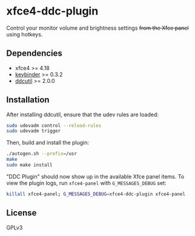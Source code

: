 # xfce4-ddc-plugin

Control your monitor volume and brightness settings ~~from the Xfce panel~~
using hotkeys.

## Dependencies

- xfce4 >= 4.18
- [keybinder](https://github.com/kupferlauncher/keybinder) >= 0.3.2
- [ddcutil](https://github.com/rockowitz/ddcutil) >= 2.0.0

## Installation

After installing ddcutil, ensure that the udev rules are loaded:

```Bash
sudo udevadm control --reload-rules
sudo udevadm trigger
```

Then, build and install the plugin:

```Bash
./autogen.sh --prefix=/usr
make
sudo make install
```

"DDC Plugin" should now show up in the available Xfce panel items. To view
the plugin logs, run `xfce4-panel` with `G_MESSAGES_DEBUG` set:

```Bash
killall xfce4-panel; G_MESSAGES_DEBUG=xfce4-ddc-plugin xfce4-panel
```

## License

GPLv3
